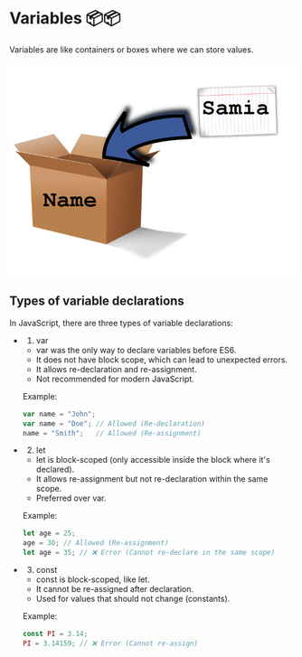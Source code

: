 # Variables 📦📦

Variables are like containers or boxes where we can store values.

<img src="../assets/variable.png" alt="variable visualization">

## Types of variable declarations

In JavaScript, there are three types of variable declarations:

* 1. var
    * var was the only way to declare variables before ES6.
    * It does not have block scope, which can lead to unexpected errors.
    * It allows re-declaration and re-assignment.
    * Not recommended for modern JavaScript.

    Example:

    ```javascript
    var name = "John";
    var name = "Doe"; // Allowed (Re-declaration)
    name = "Smith";   // Allowed (Re-assignment)
    ```

* 2. let
    * let is block-scoped (only accessible inside the block where it's declared).
    * It allows re-assignment but not re-declaration within the same scope.
    * Preferred over var.

    Example:

    ```javascript
    let age = 25;
    age = 30; // Allowed (Re-assignment)
    let age = 35; // ❌ Error (Cannot re-declare in the same scope)
    ```

* 3. const
    * const is block-scoped, like let.
    * It cannot be re-assigned after declaration.
    * Used for values that should not change (constants).

    Example:

    ```javascript
    const PI = 3.14;
    PI = 3.14159; // ❌ Error (Cannot re-assign)
    ```